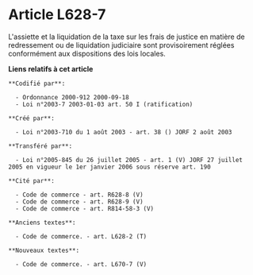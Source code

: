 # Article L628-7

L'assiette et la liquidation de la taxe sur les frais de justice en matière de redressement ou de liquidation judiciaire sont
provisoirement réglées conformément aux dispositions des lois locales.

**Liens relatifs à cet article**

	**Codifié par**:

	  - Ordonnance 2000-912 2000-09-18
	  - Loi n°2003-7 2003-01-03 art. 50 I (ratification)

	**Créé par**:

	  - Loi n°2003-710 du 1 août 2003 - art. 38 () JORF 2 août 2003

	**Transféré par**:

	  - Loi n°2005-845 du 26 juillet 2005 - art. 1 (V) JORF 27 juillet 2005 en vigueur le 1er janvier 2006 sous réserve art. 190

	**Cité par**:

	  - Code de commerce - art. R628-8 (V)
	  - Code de commerce - art. R628-9 (V)
	  - Code de commerce - art. R814-58-3 (V)

	**Anciens textes**:

	  - Code de commerce. - art. L628-2 (T)

	**Nouveaux textes**:

	  - Code de commerce. - art. L670-7 (V)
